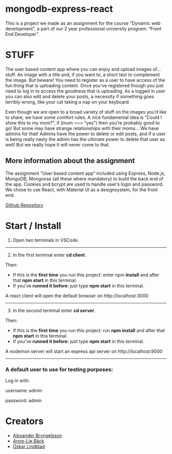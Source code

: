 # mongodb-express-react  


This is a project we made as an assignment for the course “Dynamic web development”, a part of our 2 year professional university program: “Front End Developer”.

# STUFF
The user based content app where you can enjoy and upload images of… stuff. An image with a title and, if you want to, a short text to complement the image. But beware! You need to register as a user to have access of the fun thing that is uploading content. Once you’ve registered though you just need to log in to access the goodness that is uploading. As a logged in user you can also edit and delete your posts, a necessity if something goes terribly wrong, like your cat taking a nap on your keyboard.


Even though we are open to a broad variety of stuff on the images you’d like to share, we have some comfort rules. A nice fundamental idea is “Could I show this to my mom?”, if (mom === “yes”) then you’re probably good to go! But some may have strange relationships with their moms… We have admins for that! Admins have the power to delete or edit posts, and if a user is being really nasty the admin has the ultimate power to delete that user as well! But we really hope it will never come to that.

## More information about the assignment

The assignment “User based content app” included using Express, Node.js, MongoDB, Mongoose (all these where mandatory) to build the back end of the app. Cookies and bcrypt are used to handle user’s login and password. We chose to use React, with Material UI as a designsystem, for the front end. 


[Github Repository](https://github.com/alexbryw/mongodb-express-react)


# Start / Install

1. Open two terminals in VSCode.  

---------------

2. In the first terminal enter **cd client**. 

Then:
 - If this is the **first time** you run this project: enter npm **install** and after that **npm start** in this terminal. 
- If you've **runned it before**: just type **npm start** in this terminal.

A react client will open the default browser on http://localhost:3000  

---------------

3. In the second terminal enter **cd server**.

Then:
 - If this is the **first time** you run this project: run **npm install** and after that **npm start** in this terminal. 
- If you've **runned it before**: just type **npm start** in this terminal.

A nodemon server will start an express api server on http://localhost:9000

---------------

### A default user to use for testing purposes:

Log in with:

username: admin

password: admin


# Creators
- [Alexander Bryngelsson](https://github.com/alexbryw)
- [Anne-Lie Bäck](https://github.com/Anne-Lie-Back) 
- [Oskar Lindblad](https://github.com/ozckarr) 
